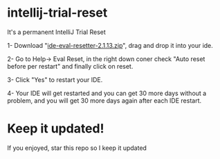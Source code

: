# intellij-trial-reset
It's a permanent IntelliJ Trial Reset

1- Download "[ide-eval-resetter-2.1.13.zip](https://github.com/30iahkolLaw/intellij-trial-reset/raw/main/ide-eval-resetter-2.1.13.zip)", drag and drop it into your ide.

2- Go to Help-> Eval Reset, in the right down coner check "Auto reset before per restart" and finally click on reset.

3- Click "Yes" to restart your IDE.

4- Your IDE will get restarted and you can get 30 more days without a problem, and you will get 30 more days again after each IDE restart.

# Keep it updated!
If you enjoyed, star this repo so I keep it updated
